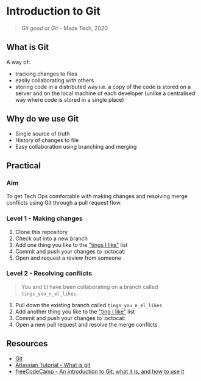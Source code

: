 # Introduction to Git

> *Git good at Git* - Made Tech, 2020

## What is Git

A way of:

- tracking changes to files
- easily collaborating with others
- storing code in a distributed way i.e. a copy of the code is stored on a
  server and on the local machine of each developer (unlike a centralised way
  where code is stored in a single place)

## Why do we use Git

- Single source of truth
- History of changes to file
- Easy collaboration using branching and merging

## Practical

### Aim

To get Tech Ops comfortable with making changes and resolving merge conflicts
using Git through a pull request flow.

### Level 1 - Making changes

1. Clone this repository
2. Check out into a new branch
3. Add one thing you like to the ["tings I like"](/tings-i-like.md) list
4. Commit and push your changes to :octocat:
5. Open and request a review from someone

### Level 2 - Resolving conflicts

> You and El have been collaborating on a branch called `tings_you_n_el_likes`.

1. Pull down the existing branch called `tings_you_n_el_likes`
2. Add another thing you like to the ["ting I like"](/tings-i-like.md) list
3. Commit and push your changes to :octocat:
4. Open a new pull request and resolve the merge conflicts

## Resources

- [Git](https://git-scm.com/)
- [Atlassian Tutorial - What is git](https://www.atlassian.com/git/tutorials/what-is-git)
- [freeCodeCamp - An introduction to Git: what it is, and how to use it
](https://www.freecodecamp.org/news/what-is-git-and-how-to-use-it-c341b049ae61/)
